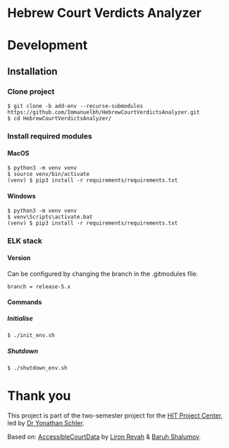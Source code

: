 # Hebrew Court Verdicts Analyzer


# Development
## Installation
### Clone project
```
$ git clone -b add-env --recurse-submodules https://github.com/Immanuelbh/HebrewCourtVerdictsAnalyzer.git
$ cd HebrewCourtVerdictsAnalyzer/
```
### Install required modules
#### MacOS
```
$ python3 -m venv venv
$ source venv/bin/activate
(venv) $ pip3 install -r requirements/requirements.txt
```
#### Windows
```
$ python3 -m venv venv
$ venv\Scripts\activate.bat
(venv) $ pip3 install -r requirements/requirements.txt
```
### ELK stack
#### Version
Can be configured by changing the branch in the .gitmodules file.
```
branch = release-5.x
```
#### Commands
##### Initialise
```
$ ./init_env.sh
```

##### Shutdown
```
$ ./shutdown_env.sh
```

# Thank you
This project is part of the two-semester project for the [HIT Project Center](http://www.hitprojectscenter.com/), led by [Dr Yonathan Schler](https://www.hit.ac.il/faculty_staff/%D7%99%D7%94%D7%95%D7%A0%D7%AA%D7%9F_%D7%A9%D7%9C%D7%A8).

Based on: [AccessibleCourtData](https://github.com/liron7722/AccessibleCourtData) by [Liron Revah](https://github.com/liron7722) & [Baruh Shalumov](https://github.com/bstyle4ever).
